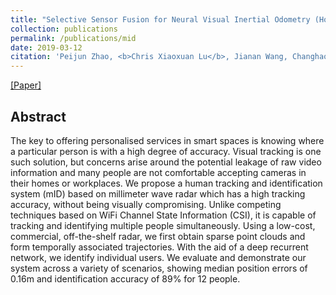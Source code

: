 ```yaml
---
title: "Selective Sensor Fusion for Neural Visual Inertial Odometry (Honorable Mention Award)"
collection: publications
permalink: /publications/mid
date: 2019-03-12
citation: 'Peijun Zhao, <b>Chris Xiaoxuan Lu</b>‚ Jianan Wang, Changhao Chen, Wei Wang, Niki Trigoni, Andrew Markham. <i>In DCOSS 2019.</i>'
---
```

[[Paper]](https://christopherlu.github.io/files/papers/[DCOSS2019]mID.pdf)

## Abstract
The key to offering personalised services in smart spaces is knowing where a particular person is with a high degree of accuracy. Visual tracking is one such solution, but concerns arise around the potential leakage of raw video information and many people are not comfortable accepting cameras in their homes or workplaces. We propose a human tracking and identification system (mID) based on millimeter wave radar which has a high tracking accuracy, without being visually compromising. Unlike competing techniques based on WiFi Channel State Information (CSI), it is capable of tracking and identifying multiple people simultaneously. Using a low-cost, commercial, off-the-shelf radar, we first obtain sparse point clouds and form temporally associated trajectories. With the aid of a deep recurrent network, we identify individual users. We evaluate and demonstrate our system across a variety of scenarios, showing median position errors of 0.16m and identification accuracy of 89% for 12 people.